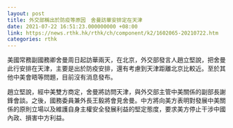 ```yaml
---
layout: post
title: 外交部稱出於防疫等原因　舍曼訪華安排定在天津
date: 2021-07-22 16:51:23.000000000 +08:00
link: https://news.rthk.hk/rthk/ch/component/k2/1602065-20210722.htm
categories: rthk
---
```


美國常務副國務卿舍曼周日起訪華兩天，在北京，外交部發言人趙立堅說，把舍曼此行安排在天津，主要是出於防疫安排，還有考慮到天津距離北京比較近。至於其他中美會晤等問題，目前沒有消息發布。

趙立堅說，經中美雙方商定，舍曼將訪問天津，與外交部主管中美關係的副部長謝鋒會談。之後，國務委員兼外長王毅將會見舍曼。中方將向美方表明對發展中美關係的原則立場以及維護自身主權安全發展利益的堅定態度，要求美方停止干涉中國內政、損害中方利益。
